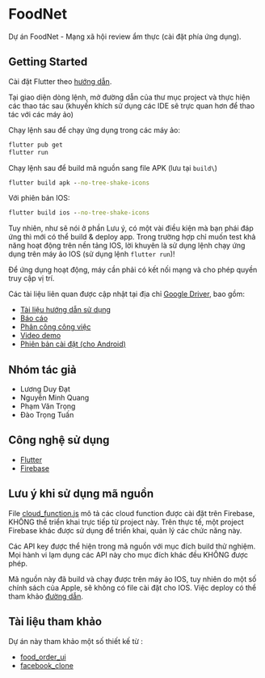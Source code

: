 # FoodNet

Dự án FoodNet - Mạng xã hội review ẩm thực (cài đặt phía ứng dụng).

## Getting Started

Cài đặt Flutter theo [hướng dẫn](https://docs.flutter.dev/get-started/install). 

Tại giao diện dòng lệnh, mở đường dẫn của thư mục project và thực hiện các thao tác sau (khuyến khích sử dụng các IDE sẽ trực quan hơn để thao tác với các máy ảo)

Chạy lệnh sau để chạy ứng dụng trong các máy ảo:

```cmd
flutter pub get
flutter run
```

Chạy lệnh sau để build mã nguồn sang file APK (lưu tại ```build\```)

```cmd
flutter build apk --no-tree-shake-icons
```

Với phiên bản IOS:

```cmd
flutter build ios --no-tree-shake-icons
```

Tuy nhiên, như sẽ nói ở phần Lưu ý, có một vài điều kiện mà bạn phái đáp ứng thì mới có thể build & deploy app. Trong trường hợp chỉ muốn test khả năng hoạt động trên nền tảng IOS, lời khuyên là sử dụng lệnh chạy ứng dụng trên máy ảo IOS (sử dụng lệnh ```flutter run```)!


Để ứng dụng hoạt động, máy cần phải có kết nối mạng và cho phép quyền truy cập vị trí.

Các tài liệu liên quan được cập nhật tại địa chỉ [Google Driver](https://drive.google.com/drive/folders/1GCwJzF32qca5T-HzU_95EOmZjZCo5D99?usp=sharing), bao gồm:
* [Tài liệu hướng dẫn sử dụng](https://docs.google.com/document/d/1TiTDeaF_t5___Y3sHM969yky0OKN9ArO/edit?usp=sharing&ouid=101352446849824163988&rtpof=true&sd=true)
* [Báo cáo](https://docs.google.com/document/d/1X1j7BIUgD4pPOVZDAcsCAc9WP_9fThTP/edit?usp=sharing&ouid=101352446849824163988&rtpof=true&sd=true)
* [Phân công công việc](https://docs.google.com/spreadsheets/d/14ROmwByNcetT_ewgx4Gf5Eghc_ls20IkjzbFpV1v3tc/edit?usp=sharing)
* [Video demo](https://youtu.be/Nk5OWpM3rFs)
* [Phiên bản cài đặt (cho Android)](https://drive.google.com/drive/folders/12tNAMTDt_631zcC2YndRZKceum_tzP1n?usp=sharing)

## Nhóm tác giả
* Lương Duy Đạt
* Nguyễn Minh Quang
* Phạm Văn Trọng
* Đào Trọng Tuấn

## Công nghệ sử dụng
* [Flutter](https://flutter.dev/)
* [Firebase](https://firebase.google.com/)

## Lưu ý khi sử dụng mã nguồn
File [cloud_function.js](cloud_function_define/cloud_function.js) mô tả các cloud function được cài đặt trên Firebase, KHÔNG thể triển khai trực tiếp từ project này. Trên thực tế, một project Firebase khác được sử dụng để triển khai, quản lý các chức năng này.

Các API key được thể hiện trong mã nguồn với mục đích build thử nghiệm. Mọi hành vi lạm dụng các API này cho mục đích khác đều KHÔNG được phép.

Mã nguồn này đã build và chạy được trên máy ảo IOS, tuy nhiên do một số chính sách của Apple, sẽ không có file cài đặt cho IOS.
Việc deploy có thể tham khảo [đường dẫn](https://docs.flutter.dev/deployment/ios).

## Tài liệu tham khảo
Dự án này tham khảo một số thiết kế từ :
* [food_order_ui](https://github.com/iremaysel/food_order_ui)
* [facebook_clone](https://github.com/youssefmarzouk621/facebook-clone)
